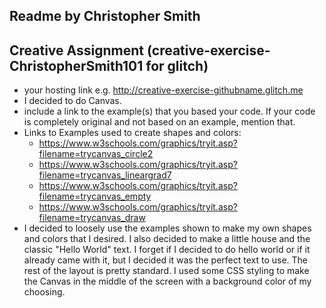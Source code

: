 ## Readme by Christopher Smith

## Creative Assignment (creative-exercise-ChristopherSmith101 for glitch)
- your hosting link e.g. http://creative-exercise-githubname.glitch.me
- I decided to do Canvas.
- include a link to the example(s) that you based your code. If your code is completely original and not based on an example, mention that.
- Links to Examples used to create shapes and colors:
    - https://www.w3schools.com/graphics/tryit.asp?filename=trycanvas_circle2
    - https://www.w3schools.com/graphics/tryit.asp?filename=trycanvas_lineargrad7
    - https://www.w3schools.com/graphics/tryit.asp?filename=trycanvas_empty
    - https://www.w3schools.com/graphics/tryit.asp?filename=trycanvas_draw
- I decided to loosely use the examples shown to make my own shapes and colors that I desired. I also decided
  to make a little house and the classic "Hello World" text. I forget if I decided to do hello world or if it
  already came with it, but I decided it was the perfect text to use. The rest of the layout is pretty standard.
  I used some CSS styling to make the Canvas in the middle of the screen with a background color of my choosing.
